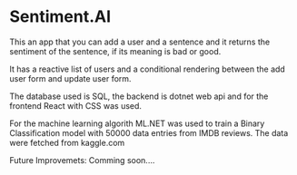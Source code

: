 # Sentiment.AI

This an app that you can add a user and a sentence and it returns the sentiment of the sentence, if its meaning is bad or good.

It has a reactive list of users and a conditional rendering between the add user form and update user form.

The database used is SQL, the backend is dotnet web api and for the frontend React with CSS was used.

For the machine learning algorith ML.NET was used to train a Binary Classification model with 50000 data entries from IMDB reviews. The data were fetched from kaggle.com

Future Improvemets: Comming soon....